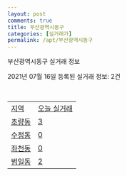 ```yaml
---
layout: post
comments: true
title: 부산광역시동구
categories: [실거래가]
permalink: /apt/부산광역시동구
---
```


부산광역시동구 실거래 정보

2021년 07월 16일 등록된 실거래 정보: 2건

<script type="text/javascript">
  google.charts.load('current', {'packages':['corechart']});
  google.charts.setOnLoadCallback(drawChart);

  function drawChart() {
    var data = google.visualization.arrayToDataTable([['거래일', '매매', '전월세', '전매'], ['20-07', 30, 25, 8], ['20-08', 50, 71, 16], ['20-09', 102, 39, 26], ['20-10', 164, 56, 33], ['20-11', 181, 62, 36], ['20-12', 115, 57, 11], ['21-01', 56, 70, 1], ['21-02', 61, 63, 4], ['21-03', 56, 68, 8], ['21-04', 57, 51, 11], ['21-05', 48, 55, 12], ['21-06', 32, 51, 2], ['21-07', 6, 13, 1]]);

    var options = {
      title: '최근 1년간 유형별 거래량 추이',
      legend: { position: 'bottom' }
    };

    var chart = new google.visualization.LineChart(document.getElementById('columnchart_material'));
    chart.draw(data, (options));
  }
</script>

<div id="columnchart_material" style="width: 95%; margin-left: -35px"></div>
<br>
<table class="sortable">
  <tr>
    <td><a href="#">지역</a></td>
    <td><a href="#">오늘 실거래</a></td>
  </tr>

  
  <tr class="item">
    <td><a href="부산광역시 동구 초량동">초량동</a></td>
    <td><a href="부산광역시 동구 초량동">3</a></td>
  </tr>
    

  <tr class="item">
    <td><a href="부산광역시 동구 수정동">수정동</a></td>
    <td><a href="부산광역시 동구 수정동">0</a></td>
  </tr>
    

  <tr class="item">
    <td><a href="부산광역시 동구 좌천동">좌천동</a></td>
    <td><a href="부산광역시 동구 좌천동">0</a></td>
  </tr>
    

  <tr class="item">
    <td><a href="부산광역시 동구 범일동">범일동</a></td>
    <td><a href="부산광역시 동구 범일동">2</a></td>
  </tr>
    


</table>


    
